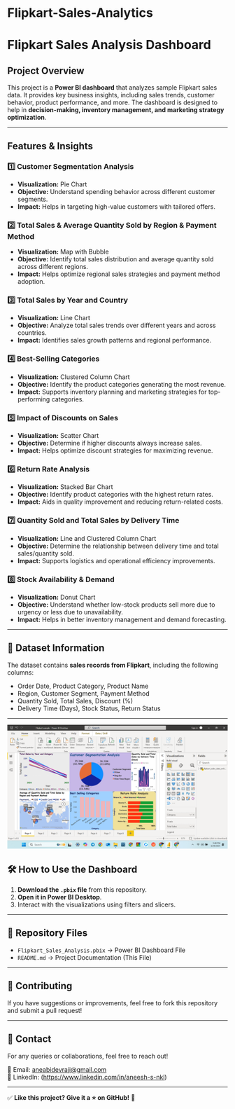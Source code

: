 # Flipkart-Sales-Analytics
# Flipkart Sales Analysis Dashboard

## Project Overview
This project is a **Power BI dashboard** that analyzes sample Flipkart sales data. It provides key business insights, including sales trends, customer behavior, product performance, and more. The dashboard is designed to help in **decision-making, inventory management, and marketing strategy optimization**.

---

## Features & Insights

### **1️⃣ Customer Segmentation Analysis**
- **Visualization:** Pie Chart
- **Objective:** Understand spending behavior across different customer segments.
- **Impact:** Helps in targeting high-value customers with tailored offers.

### **2️⃣ Total Sales & Average Quantity Sold by Region & Payment Method**
- **Visualization:** Map with Bubble
- **Objective:** Identify total sales distribution and average quantity sold across different regions.
- **Impact:** Helps optimize regional sales strategies and payment method adoption.

### **3️⃣ Total Sales by Year and Country**
- **Visualization:** Line Chart
- **Objective:** Analyze total sales trends over different years and across countries.
- **Impact:** Identifies sales growth patterns and regional performance.

### **4️⃣ Best-Selling Categories**
- **Visualization:** Clustered Column Chart
- **Objective:** Identify the product categories generating the most revenue.
- **Impact:** Supports inventory planning and marketing strategies for top-performing categories.

### **5️⃣ Impact of Discounts on Sales**
- **Visualization:** Scatter Chart
- **Objective:** Determine if higher discounts always increase sales.
- **Impact:** Helps optimize discount strategies for maximizing revenue.

### **6️⃣ Return Rate Analysis**
- **Visualization:** Stacked Bar Chart
- **Objective:** Identify product categories with the highest return rates.
- **Impact:** Aids in quality improvement and reducing return-related costs.

### **7️⃣ Quantity Sold and Total Sales by Delivery Time**
- **Visualization:** Line and Clustered Column Chart
- **Objective:** Determine the relationship between delivery time and total sales/quantity sold.
- **Impact:** Supports logistics and operational efficiency improvements.

### **8️⃣ Stock Availability & Demand**
- **Visualization:** Donut Chart
- **Objective:** Understand whether low-stock products sell more due to urgency or less due to unavailability.
- **Impact:** Helps in better inventory management and demand forecasting.

---

## 📂 Dataset Information
The dataset contains **sales records from Flipkart**, including the following columns:
- Order Date, Product Category, Product Name
- Region, Customer Segment, Payment Method
- Quantity Sold, Total Sales, Discount (%)
- Delivery Time (Days), Stock Status, Return Status

---
![Dashboard Preview](PowerBIDashboard.png)


## 🛠️ How to Use the Dashboard
1. **Download the `.pbix` file** from this repository.
2. **Open it in Power BI Desktop**.
3. Interact with the visualizations using filters and slicers.

---

## 🔗 Repository Files
- `Flipkart_Sales_Analysis.pbix` → Power BI Dashboard File
- `README.md` → Project Documentation (This File)

---

## 🤝 Contributing
If you have suggestions or improvements, feel free to fork this repository and submit a pull request!

---

## 📧 Contact
For any queries or collaborations, feel free to reach out!

📩 Email: aneabidevraji@gmail.com  
🔗 LinkedIn: (https://www.linkedin.com/in/aneesh-s-nkl)  

---

✅ **Like this project? Give it a ⭐ on GitHub!** 🎉
